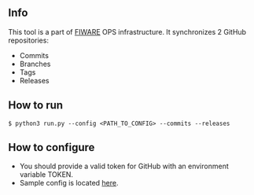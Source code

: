 ## Info
This tool is a part of [FIWARE](https://fiware.org) OPS infrastructure.
It synchronizes 2 GitHub repositories:
+ Commits
+ Branches
+ Tags
+ Releases

## How to run
```console
$ python3 run.py --config <PATH_TO_CONFIG> --commits --releases
```

## How to configure
+ You should provide a valid token for GitHub with an environment variable TOKEN.
+ Sample config is located [here](./config-example.json).
